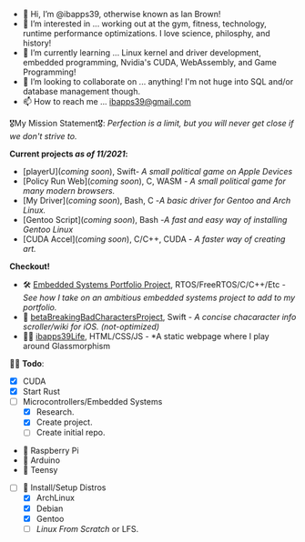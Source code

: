 - 👋 Hi, I’m @ibapps39, otherwise known as Ian Brown!
- 👀 I’m interested in ... working out at the gym, fitness, technology, runtime performance optimizations. I love science, philosphy, and history!
- 🌱 I’m currently learning ... Linux kernel and driver development, embedded programming, Nvidia's CUDA, WebAssembly, and Game Programming!
- 💞️ I’m looking to collaborate on ... anything! I'm not huge into SQL and/or database management though.
- 📫 How to reach me ... ibapps39@gmail.com 

🎖My Mission Statement🎖: *Perfection is a limit, but you will never get close if we don't strive to.*

**Current projects *as of 11/2021*:**
- [playerU](*coming soon*), Swift- *A small political game on Apple Devices* 
- [Policy Run Web](*coming soon*), C, WASM - *A small political game for many modern browsers.*
- [My Driver](*coming soon*), Bash, C -*A basic driver for Gentoo and Arch Linux.*
- [Gentoo Script](*coming soon*), Bash -*A fast and easy way of installing Gentoo Linux*
- [CUDA Accel](*coming soon*), C/C++, CUDA - *A faster way of creating art.*

**Checkout!**
- 🛠 [Embedded Systems Portfolio Project](https://github.com/ibapps39?tab=projects), RTOS/FreeRTOS/C/C++/Etc - *See how I take on an ambitious embedded systems project to add to my portfolio.*
- 🍎 [betaBreakingBadCharactersProject](https://github.com/ibapps39/betaBreakingBadCharactersProject), Swift - *A concise chacaracter info scroller/wiki for iOS. (not-optimized)*
- 👨‍🎨 [ibapps39Life](https://github.com/ibapps39/ibapps39Life), HTML/CSS/JS - *A static webpage where I play around Glassmorphism

👨‍💻 **Todo**:
- [x] CUDA
- [x] Start Rust
- [ ] Microcontrollers/Embedded Systems
  - [x] Research.
  - [x] Create project.
  - [ ] Create initial repo. 
- 🍒 Raspberry Pi 
- 🤖 Arduino
- 👾 Teensy
- [ ] 🐧 Install/Setup Distros 
  - [X] ArchLinux
  - [X] Debian
  - [X] Gentoo
  - [ ] *Linux From Scratch* or LFS.

<!---
ibapps39/ibapps39 is a ✨ special ✨ repository because its `README.md` (this file) appears on your GitHub profile.
You can click the Preview link to take a look at your changes.
--->
